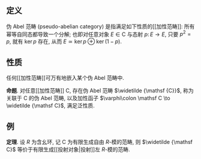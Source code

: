 
## 定义

伪 Abel 范畴 (pseudo-abelian category) 是指满足如下性质的[[加性范畴]]: 所有幂等自同态都导致一个分解; 也即对任意对象 $E\in\mathsf C$ 与态射 $p\colon E\to E$, 只要 $p^2 = p$, 就有 $\ker p$ 存在, 从而 $E \simeq \ker p \oplus \ker (1-p)$.

## 性质

任何[[加性范畴]]可万有地嵌入某个伪 Abel 范畴中.

**命题**. 对任意[[加性范畴]] $\mathsf C$, 存在伪 Abel 范畴 $\widetilde {\mathsf {C}}$, 称为关联于 $\mathsf C$ 的伪 Abel 范畴, 以及加性函子 $\varphi\colon \mathsf C \to \widetilde {\mathsf C}$, 满足泛性质.

## 例

**定理**. 设 $R$ 为含幺环, 记 $\mathsf C$ 为有限生成自由 $R$-模的范畴, 则 $\widetilde {\mathsf C}$ 等价于有限生成[[投射对象|投射]]左 $R$-模的范畴.
